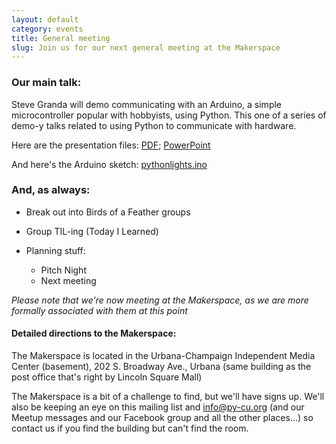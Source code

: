 ```yaml
---
layout: default
category: events
title: General meeting
slug: Join us for our next general meeting at the Makerspace
---
```


### Our main talk:
Steve Granda will demo communicating with an Arduino, a simple microcontroller popular with hobbyists, using Python. This one of a series of demo-y talks related to using Python to communicate with hardware.

Here are the presentation files: <a
href="https://github.com/py-cu/py-cu.github.com/raw/master/stuff/ControllingHardwareWithPython.pdf">PDF</a>;
<a href="https://github.com/py-cu/py-cu.github.com/raw/master/stuff/ControllingHardwareWithPython.pptx">PowerPoint</a>

And here's the Arduino sketch: <a
href="https://github.com/py-cu/py-cu.github.com/raw/master/stuff/pythonlights.ino">pythonlights.ino</a>

### And, as always:

* Break out into Birds of a Feather groups
* Group TIL-ing (Today I Learned)
* Planning stuff: 
  
  * Pitch Night
  * Next meeting

*Please note that we're now meeting at the Makerspace, as we are more formally associated with them at this point*


#### Detailed directions to the Makerspace:

The Makerspace is located in the Urbana-Champaign Independent Media Center (basement),
202 S. Broadway Ave., Urbana
(same building as the post office that's right by Lincoln Square Mall)

The Makerspace is a bit of a challenge to find, but we'll have
signs up. We'll also be keeping an eye on this mailing list and
info@py-cu.org (and our Meetup messages and our Facebook
group and all the other places...) so contact us if you find the building
but can't find the room.
